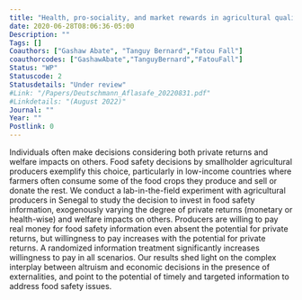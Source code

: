 ```yaml
---
title: "Health, pro-sociality, and market rewards in agricultural quality decisions"
date: 2020-06-28T08:06:36-05:00
Description: ""
Tags: []
Coauthors: ["Gashaw Abate", "Tanguy Bernard","Fatou Fall"]
coauthorcodes: ["GashawAbate","TanguyBernard","FatouFall"]
Status: "WP"
Statuscode: 2
Statusdetails: "Under review"
#Link: "/Papers/Deutschmann_Aflasafe_20220831.pdf"
#Linkdetails: "(August 2022)"
Journal: ""
Year: ""
Postlink: 0
---
```

Individuals often make decisions considering both private returns and welfare
impacts on others. Food safety decisions by smallholder agricultural producers
exemplify this choice, particularly in low-income countries where farmers often
consume some of the food crops they produce and sell or donate the rest. We
conduct a lab-in-the-field experiment with agricultural producers in Senegal
to study the decision to invest in food safety information, exogenously varying
the degree of private returns (monetary or health-wise) and welfare impacts on
others. Producers are willing to pay real money for food safety information even
absent the potential for private returns, but willingness to pay increases with the
potential for private returns. A randomized information treatment significantly
increases willingness to pay in all scenarios. Our results shed light on the
complex interplay between altruism and economic decisions in the presence of
externalities, and point to the potential of timely and targeted information to
address food safety issues.